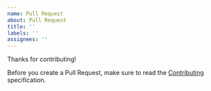 ```yaml
---
name: Pull Request
about: Pull Request
title: ''
labels: ''
assignees: ''
---
```


Thanks for contributing!

Before you create a Pull Request, make sure to read the [Contributing](../../docs/Contributing.md) specification.

